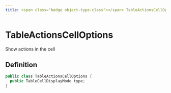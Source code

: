 ```yaml
---
title: <span class="badge object-type-class"></span> TableActionsCellOptions
---
```

# <span class="badge object-type-class"></span> TableActionsCellOptions

Show actions in the cell

## Definition

```java
public class TableActionsCellOptions {
  public TableCellDisplayMode type;
}
```
